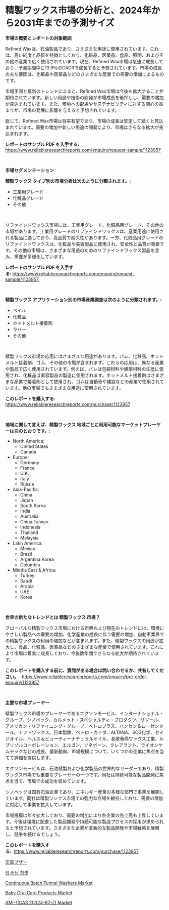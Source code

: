 <p><h1>精製ワックス市場の分析と、2024年から2031年までの予測サイズ</h1></p><p><strong>市場の概要とレポートの対象範囲</strong></p>
<p><p>Refined Waxは、石油製品であり、さまざまな用途に使用されています。これは、高い純度と品質を特徴としており、化粧品、医薬品、食品、照明、およびその他の産業で広く使用されています。現在、Refined Wax市場は急速に成長しており、予測期間中に13.9％のCAGRで成長すると予想されています。市場の成長の主な要因は、化粧品や医薬品などのさまざまな産業での需要の増加によるものです。</p><p>市場予測と最新のトレンドによると、Refined Wax市場は今後も拡大することが期待されています。新しい用途や技術の開発が市場成長を後押しし、需要の増加が見込まれています。また、環境への配慮やサステナビリティに対する関心の高まりが、市場の発展に影響を与えると予想されています。</p><p>総じて、Refined Wax市場は将来有望であり、市場の成長は安定して続くと見込まれています。需要の増加や新しい用途の開発により、市場はさらなる拡大が見込まれます。</p></p>
<p><strong>レポートのサンプル PDF を入手する:</strong> <a href="https://www.reliableresearchreports.com/enquiry/request-sample/1123957">https://www.reliableresearchreports.com/enquiry/request-sample/1123957</a></p>
<p>&nbsp;</p>
<p><strong>市場セグメンテーション</strong></p>
<p><strong>精製ワックス タイプ別の市場分析は次のように分類されます。:</strong></p>
<p><ul><li>工業用グレード</li><li>化粧品グレード</li><li>その他</li></ul></p>
<p>&nbsp;</p>
<p><p>リファインドワックス市場には、工業用グレード、化粧品用グレード、その他の市場があります。工業用グレードのリファインドワックスは、産業用途に使用される製品に適しており、高品質で耐久性があります。一方、化粧品用グレードのリファインドワックスは、化粧品や美容製品に使用され、安全性と品質が重要です。その他の市場は、さまざまな用途のためのリファインドワックス製品を含み、需要が多様化しています。</p></p>
<p><strong>レポートのサンプル PDF を入手する:</strong>&nbsp;<a href="https://www.reliableresearchreports.com/enquiry/request-sample/1123957">https://www.reliableresearchreports.com/enquiry/request-sample/1123957</a></p>
<p>&nbsp;</p>
<p><strong> 精製ワックス アプリケーション別の市場産業調査は次のように分類されます。:</strong></p>
<p><ul><li>ベイル</li><li>化粧品</li><li>ホットメルト接着剤</li><li>ラバー</li><li>その他</li></ul></p>
<p>&nbsp;</p>
<p><p>精製ワックス市場の応用にはさまざまな用途があります。バレ、化粧品、ホットメルト接着剤、ゴム、その他の市場が含まれます。これらの応用は、異なる産業や製品で広く使用されています。例えば、バレは包装材料や建築材料の生産に使用され、化粧品は美容製品の製造に使用されます。ホットメルト接着剤はさまざまな産業で接着剤として使用され、ゴムは自動車や建設などの産業で使用されています。他の市場でもさまざまな用途に使用されています。</p></p>
<p><strong>このレポートを購入する:</strong>&nbsp; <a href="https://www.reliableresearchreports.com/purchase/1123957">https://www.reliableresearchreports.com/purchase/1123957</a></p>
<p>&nbsp;</p>
<p><strong>地域に関して言えば、精製ワックス 地域ごとに利用可能なマーケットプレーヤーは次のとおりです。:</strong></p>
<p><ul>
    <li>
        North America:
        <ul>
            <li>United States</li>
            <li>Canada</li>
        </ul>
    </li>
    <li>
        Europe:
        <ul>
            <li>Germany</li>
            <li>France</li>
            <li>U.K.</li>
            <li>Italy</li>
            <li>Russia</li>
        </ul>
    </li>
    <li>
        Asia-Pacific:
        <ul>
            <li>China</li>
            <li>Japan</li>
            <li>South Korea</li>
            <li>India</li>
            <li>Australia</li>
            <li>China Taiwan</li>
            <li>Indonesia</li>
            <li>Thailand</li>
            <li>Malaysia</li>
        </ul>
    </li>
    <li>
        Latin America:
        <ul>
            <li>Mexico</li>
            <li>Brazil</li>
            <li>Argentina Korea</li>
            <li>Colombia</li>
        </ul>
    </li>
    <li>
        Middle East & Africa:
        <ul>
            <li>Turkey</li>
            <li>Saudi</li>
            <li>Arabia</li>
            <li>UAE</li>
            <li>Korea</li>
        </ul>
    </li>
    </ul></p>
<p>&nbsp;</p>
<p><strong>世界の新たなトレンドとは 精製ワックス 市場？</strong></p>
<p><p>グローバルな精製ワックス市場における新興および現在のトレンドには、環境にやさしい製品への需要の増加、化学産業の成長に伴う需要の増加、自動車業界での精製ワックスの利用の増加などが含まれます。また、精製ワックスの用途が拡大し、食品、化粧品、医薬品などのさまざまな産業で使用されています。これにより市場は着実に成長しており、今後数年間でさらなる拡大が期待されています。</p></p>
<p><strong>このレポートを購入する前に、質問がある場合は問い合わせるか、共有してください。</strong>- <a href="https://www.reliableresearchreports.com/enquiry/pre-order-enquiry/1123957">https://www.reliableresearchreports.com/enquiry/pre-order-enquiry/1123957</a></p>
<p>&nbsp;</p>
<p><strong>主要な市場プレーヤー</strong></p>
<p><p>精製ワックス市場のプレーヤーであるエクソンモービル、インターナショナル・グループ、シノペック、カルメット・スペシャルティ・プロダクツ、サソール、アメリカン・リファイニング・グループ、ペトロブラス、ハンセン＆ローゼンタール、ナフトワックス、日本製鉄、ペトロ・カナダ、ALTANA、SCG化学、セイジオイル、ヘルス＆ビューティーナチュラルオイル、長歌華鼎ワックス工業、ルブリゾルコーポレーション、エルゴン、ソネボーン、クレアラント、ライオンケムテックなどの成長、最新動向、市場規模について、いくつかの企業に焦点を当てて詳細を提供します。</p><p>エクソンモービルは、石油精製および化学製品の世界的なリーダーであり、精製ワックス市場でも重要なプレーヤーの一つです。同社は持続可能な製品開発に焦点を当て、市場での成功を収めています。</p><p>シノペックは国有石油企業であり、エネルギー産業の多様な部門で事業を展開しています。同社は精製ワックス市場での強力な立場を維持しており、需要の増加に対応して事業を拡大しています。</p><p>市場規模は年々拡大しており、需要の増加により各企業の売上高も上昇しています。今後は環境に配慮した製品開発や持続可能な製造プロセスの採用が求められると予想されています。さまざまな企業が革新的な製品開発や市場戦略を展開し、競争を続けるでしょう。</p></p>
<p><strong>このレポートを購入する:</strong>&nbsp;&nbsp;<a href="https://www.reliableresearchreports.com/purchase/1123957">https://www.reliableresearchreports.com/purchase/1123957</a></p>
<p><p><a href="https://github.com/joaejkdzgyljvo6/Market-Research-Report-List-1/blob/main/9559219189858.md">圧電ブザー</a></p><p><a href="https://github.com/idcefvhkdut6/Market-Research-Report-List-1/blob/main/4629122189732.md">딥 러닝 칩셋</a></p><p><a href="https://view.publitas.com/reportprime-1/continuous-batch-tunnel-washers-market-size-share-trends-analysis-report-by-application-regional-outlook-competitive-strategies-and-segment-forecasts-2023-2030/">Continuous Batch Tunnel Washers Market</a></p><p><a href="https://scarlet-rocket-c63.notion.site/Baby-Oral-Care-Products-Market-Dynamics-2024-2031-Also-about-Its-Market-Trends-Projections-and-Op-8fc05d385053401aafefbd65527cf3b1">Baby Oral Care Products Market</a></p><p><a href="https://issuu.com/reportprime-2/docs/ami-1cas-20324-87-2-market-size-2030.pptx">AMI-1(CAS 20324-87-2) Market</a></p></p>